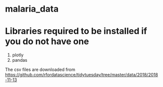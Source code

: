 # malaria_data

# Libraries required to be installed if you do not have one
1. plotly
2. pandas

The csv files are downloaded from https://github.com/rfordatascience/tidytuesday/tree/master/data/2018/2018-11-13
